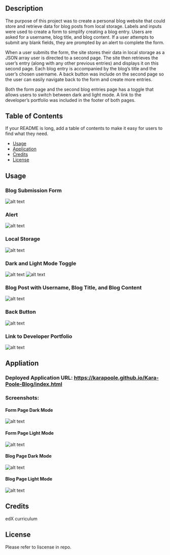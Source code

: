 # <Kara-Poole-Blog>

## Description

The purpose of this project was to create a personal blog website that could store and retrieve data for blog posts from local storage. Labels and inputs were used to create a form to simplify creating a blog entry. Users are asked for a username, blog title, and blog content. If a user attempts to submit any blank fields, they are prompted by an alert to complete the form.

When a user submits the form, the site stores their data in local storage as a JSON array user is directed to a second page. The site then retrieves the user’s entry (along with any other previous entries) and displays it on this second page. Each blog entry is accompanied by the blog’s title and the user’s chosen username. A back button was include on the second page so the user can easily navigate back to the form and create more entries.

Both the form page and the second blog entries page has a toggle that allows users to switch between dark and light mode. A link to the developer’s portfolio was included in the footer of both pages.

## Table of Contents

If your README is long, add a table of contents to make it easy for users to find what they need.

- [Usage](#usage)
- [Application](#application)
- [Credits](#credits)
- [License](#license)

## Usage

### Blog Submission Form

![alt text](./assets/images/form.png)

### Alert

![alt text](./assets/images/alert.png)

### Local Storage

![alt text](./assets/images/local-storage.png)

### Dark and Light Mode Toggle

![alt text](./assets/images/mode-toggle-dark.png) ![alt text](./assets/images/mode-toggle-light.png)

### Blog Post with Username, Blog Title, and Blog Content

![alt text](./assets/images/blog-post-info.png)

### Back Button

![alt text](./assets/images/back-button.png)

### Link to Developer Portfolio

![alt text](./assets/images/portfolio-link.png)

## Appliation

### Deployed Application URL: https://karapoole.github.io/Kara-Poole-Blog/index.html

### Screenshots:

#### Form Page Dark Mode

![alt text](./assets/images/deployed-form-dark.png)

#### Form Page Light Mode

![alt text](./assets/images/deployed-form-light.png)

#### Blog Page Dark Mode

![alt text](./assets/images/deployed-blog-page.png)

#### Blog Page Light Mode

![alt text](./assets/images/deployed-blog-light.png)

## Credits

edX curriculum

## License

Please refer to liscense in repo.
